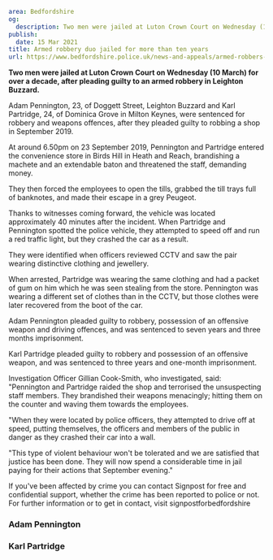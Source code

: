 ```yaml
area: Bedfordshire
og:
  description: Two men were jailed at Luton Crown Court on Wednesday (10 March) for over a decade, after pleading guilty to an armed robbery in Leighton Buzzard.
publish:
  date: 15 Mar 2021
title: Armed robbery duo jailed for more than ten years
url: https://www.bedfordshire.police.uk/news-and-appeals/armed-robbers-jailed-march21
```

**Two men were jailed at Luton Crown Court on Wednesday (10 March) for over a decade, after pleading guilty to an armed robbery in Leighton Buzzard.**

Adam Pennington, 23, of Doggett Street, Leighton Buzzard and Karl Partridge, 24, of Dominica Grove in Milton Keynes, were sentenced for robbery and weapons offences, after they pleaded guilty to robbing a shop in September 2019.

At around 6.50pm on 23 September 2019, Pennington and Partridge entered the convenience store in Birds Hill in Heath and Reach, brandishing a machete and an extendable baton and threatened the staff, demanding money.

They then forced the employees to open the tills, grabbed the till trays full of banknotes, and made their escape in a grey Peugeot.

Thanks to witnesses coming forward, the vehicle was located approximately 40 minutes after the incident. When Partridge and Pennington spotted the police vehicle, they attempted to speed off and run a red traffic light, but they crashed the car as a result.

They were identified when officers reviewed CCTV and saw the pair wearing distinctive clothing and jewellery.

When arrested, Partridge was wearing the same clothing and had a packet of gum on him which he was seen stealing from the store. Pennington was wearing a different set of clothes than in the CCTV, but those clothes were later recovered from the boot of the car.

Adam Pennington pleaded guilty to robbery, possession of an offensive weapon and driving offences, and was sentenced to seven years and three months imprisonment.

Karl Partridge pleaded guilty to robbery and possession of an offensive weapon, and was sentenced to three years and one-month imprisonment.

Investigation Officer Gillian Cook-Smith, who investigated, said: "Pennington and Partridge raided the shop and terrorised the unsuspecting staff members. They brandished their weapons menacingly; hitting them on the counter and waving them towards the employees.

"When they were located by police officers, they attempted to drive off at speed, putting themselves, the officers and members of the public in danger as they crashed their car into a wall.

"This type of violent behaviour won't be tolerated and we are satisfied that justice has been done. They will now spend a considerable time in jail paying for their actions that September evening."

If you've been affected by crime you can contact Signpost for free and confidential support, whether the crime has been reported to police or not. For further information or to get in contact, visit signpostforbedfordshire

### Adam Pennington

### Karl Partridge
